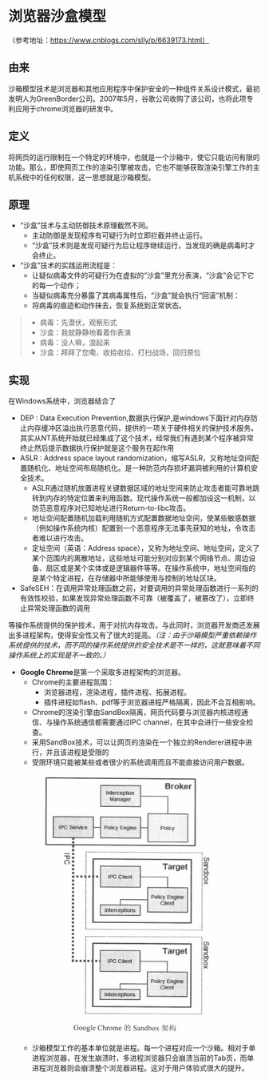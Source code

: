 # 浏览器沙盒模型

（参考地址：https://www.cnblogs.com/slly/p/6639173.html）

## 由来

沙箱模型技术是浏览器和其他应用程序中保护安全的一种组件关系设计模式，最初发明人为GreenBorder公司。2007年5月，谷歌公司收购了该公司，也将此项专利应用于chrome浏览器的研发中。

## 定义

将网页的运行限制在一个特定的环境中，也就是一个沙箱中，使它只能访问有限的功能。那么，即使网页工作的渲染引擎被攻击，它也不能够获取渲染引擎工作的主机系统中的任何权限，这一思想就是沙箱模型。

## 原理

- “沙盒”技术与主动防御技术原理截然不同。
    - 主动防御是发现程序有可疑行为时立即拦截并终止运行。
    - “沙盒”技术则是发现可疑行为后让程序继续运行，当发现的确是病毒时才会终止。
- “沙盒”技术的实践运用流程是：
    - 让疑似病毒文件的可疑行为在虚拟的“沙盒”里充分表演，“沙盒”会记下它的每一个动作；
    - 当疑似病毒充分暴露了其病毒属性后，“沙盒”就会执行“回滚”机制：
    - 将病毒的痕迹和动作抹去，恢复系统到正常状态。

> - 病毒：先潜伏，观察形式
> - 沙盒：我就静静地看着你表演
> - 病毒：没人嘛，浪起来
> - 沙盒：拜拜了您嘞，收拾收拾，打扫战场，回归原位

## 实现

在Windows系统中，浏览器结合了
- DEP : Data Execution Prevention,数据执行保护,是windows下面针对内存防止内存缓冲区溢出执行恶意代码，提供的一项关于硬件相关的保护技术服务。其实从NT系统开始就已经集成了这个技术，经常我们有遇到某个程序被异常终止然后提示数据执行保护就是这个服务在起作用
- ASLR : Address space layout randomization，缩写ASLR，又称地址空间配置随机化、地址空间布局随机化。是一种防范内存损坏漏洞被利用的计算机安全技术。
    - ASLR通过随机放置进程关键数据区域的地址空间来防止攻击者能可靠地跳转到内存的特定位置来利用函数。现代操作系统一般都加设这一机制，以防范恶意程序对已知地址进行Return-to-libc攻击。
    - 地址空间配置随机加载利用随机方式配置数据地址空间，使某些敏感数据（例如操作系统内核）配置到一个恶意程序无法事先获知的地址，令攻击者难以进行攻击。
    - 定址空间（英语：Address space），又称为地址空间、地址空间，定义了某个范围内的离散地址，这些地址可能分别对应到某个网络节点、周边设备、扇区或是某个实体或是逻辑器件等等。在操作系统中，地址空间指的是某个特定进程，在存储器中所能够使用与控制的地址区块。
- SafeSEH：在调用异常处理函数之前，对要调用的异常处理函数进行一系列的有效性校验，如果发现异常处理函数不可靠（被覆盖了，被篡改了），立即终止异常处理函数的调用

等操作系统提供的保护技术，用于对抗内存攻击。与此同时，浏览器开发商还发展出多进程架构，使得安全性又有了很大的提高。*（注：由于沙箱模型严重依赖操作系统提供的技术，而不同的操作系统提供的安全技术是不一样的，这就意味着不同操作系统上的实现是不一致的。）*

- **Google Chrome**是第一个采取多进程架构的浏览器。
    - Chrome的主要进程氛围：
        - 浏览器进程，渲染进程，插件进程、拓展进程。
        - 插件进程如flash、pdf等于浏览器进程严格隔离，因此不会互相影响。
    - Chrome的渲染引擎由SandBox隔离，网页代码要与浏览器内核进程通信、与操作系统通信都需要通过IPC channel，在其中会进行一些安全检查。
    - 采用SandBox技术，可以让网页的渲染在一个独立的Renderer进程中进行，并且该进程是受限的
    - 受限环境只能被某些或者很少的系统调用而且不能直接访问用户数据。
    ![chrome的Sandbox架构](../img/chromeSandbox架构.png)
    - 沙箱模型工作的基本单位就是进程。每一个进程对应一个沙箱。相对于单进程浏览器，在发生崩溃时，多进程浏览器只会崩溃当前的Tab页，而单进程浏览器则会崩溃整个浏览器进程。这对于用户体验式很大的提升。